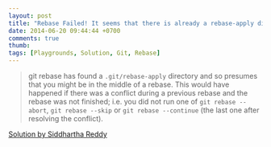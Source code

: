 ```yaml
---
layout: post
title: "Rebase Failed! It seems that there is already a rebase-apply directory"
date: 2014-06-20 09:44:44 +0700
comments: true
thumb:
tags: [Playgrounds, Solution, Git, Rebase]
---
```

> git rebase has found a `.git/rebase-apply` directory and so presumes that you might be in the middle of a rebase. This would have happened if there was a conflict during a previous rebase and the rebase was not finished; i.e. you did not run one of `git rebase --abort`, `git rebase --skip` or `git rebase --continue` (the last one after resolving the conflict).

[Solution by Siddhartha Reddy](http://stackoverflow.com/a/8780538/881743)
